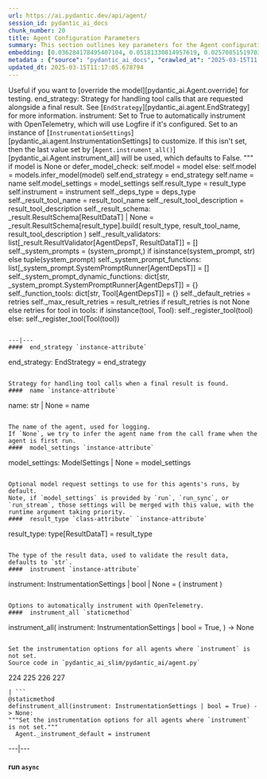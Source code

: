 ```yaml
---
url: https://ai.pydantic.dev/api/agent/
session_id: pydantic_ai_docs
chunk_number: 20
title: Agent Configuration Parameters
summary: This section outlines key parameters for the Agent configuration, including model overriding for testing, end strategies for tool calls, and instrumentation settings for OpenTelemetry integration. The model can be set or inferred, and default values are clarified for instrument settings.
embedding: [0.036284178495407104, 0.05181330814957619, 0.02570851519703865, -0.04056892916560173, 0.004953471012413502, 0.03611080348491669, -0.011535395868122578, -0.02900257334113121, -0.05201144888997078, -0.009894559159874916, 0.006600500550121069, -0.05265539884567261, 0.022352539002895355, -0.030117105692625046, 0.013349604792892933, -0.01608639769256115, -0.027466997504234314, 0.049460411071777344, 0.015591050498187542, 0.06642604619264603, 0.029076876118779182, 0.009318717755377293, -0.006848174147307873, 0.02316986210644245, -0.012191731482744217, 0.001151682110503316, -0.008439476601779461, 0.06266140937805176, -0.01019176747649908, -0.024160556495189667, 0.013906870037317276, -0.01743621937930584, -0.03727487102150917, -0.029349317774176598, -0.0006830372731201351, -0.004612919874489307, 0.021411379799246788, 0.0042135464027523994, -0.024036718532443047, 0.03128116950392723, 0.006328059360384941, -0.03749777749180794, 0.028086181730031967, 0.037126265466213226, -0.009374444372951984, 0.02367759309709072, 0.024841658771038055, -0.0056376694701612, 0.029646525159478188, -0.02208009734749794, -0.028730133548378944, -0.008371366187930107, 0.03234616667032242, 0.01904609613120556, -0.019950104877352715, -0.010179383680224419, 0.009950285777449608, 0.012296992354094982, -0.00801843125373125, -0.01992533728480339, -0.00047019278281368315, -0.0328415147960186, 0.017163777723908424, 0.04331810772418976, -0.007380672264844179, -0.016135932877659798, -0.0385875403881073, 0.022984106093645096, -0.03415418416261673, -0.017968716099858284, -0.0070772720500826836, 0.03883521631360054, -0.05607329308986664, 0.021349461749196053, -0.032395701855421066, -0.027367928996682167, 0.01025987695902586, 0.06261187791824341, 0.027244091033935547, -0.007448782213032246, -0.04024695232510567, 0.020668359473347664, 0.0160368625074625, 0.025980956852436066, -0.022785967215895653, -0.029993267729878426, -0.041609156876802444, -0.023776661604642868, 0.008489011786878109, -0.06796162575483322, -0.03266814351081848, -0.018947027623653412, -0.0010030779521912336, 0.03385697677731514, 0.06791209429502487, 0.018439296633005142, -0.014600356109440327, -0.03720057010650635, 0.002900876570492983, 0.033113956451416016, 0.03507057577371597, -0.025857120752334595, -0.03841416910290718, 0.05453771725296974, 0.02588188648223877, 0.004934895783662796, 0.012990478426218033, 0.011300106532871723, -0.027912810444831848, -0.0008219666196964681, -0.08534830808639526, 0.010458015836775303, -0.012513706460595131, 0.015231924131512642, -0.08832038938999176, -0.03321302309632301, -0.03861230984330177, 0.05894630774855614, 0.0032538115046918392, -0.012668502517044544, -0.0065076230093836784, 0.01756005547940731, 0.029374083504080772, -0.008996741846203804, 0.011163885705173016, 0.015888258814811707, -0.029101643711328506, -0.0292502474039793, -0.0499805249273777, -0.04661216586828232, 0.01261896826326847, 0.01967766508460045, -0.04153485596179962, -0.018166854977607727, -0.015628201887011528, -0.02967129275202751, -0.044333565980196, 0.022959338501095772, -0.05924351513385773, 0.01555390004068613, -0.005098979454487562, -0.022451607510447502, -0.015046169050037861, -0.0019705528393387794, -0.028730133548378944, 0.05904537811875343, -0.014179311692714691, -0.0038358443416655064, 0.009758338332176208, 0.02271166630089283, -0.022451607510447502, -0.0052290079183876514, -0.02739269658923149, 0.0024658998008817434, 0.025609446689486504, 0.021708587184548378, -0.0012151483679190278, 0.027466997504234314, 0.053596559911966324, -0.009931709617376328, -0.010860485956072807, 0.046958908438682556, -0.005882246885448694, -0.004374534357339144, -0.016408372670412064, -0.020829346030950546, -0.03398081287741661, -0.005922493990510702, -0.05404237285256386, -0.04255031794309616, 0.011114351451396942, -0.003083535935729742, -0.02731839381158352, -0.007083463948220015, -0.002673326525837183, -0.02689734846353531, -0.08757737278938293, -0.02486642636358738, 0.0010773800313472748, -0.027343161404132843, -0.02225346863269806, 0.011009089648723602, -0.08197994530200958, 0.0011702575720846653, -0.07098324596881866, 0.004659358877688646, 4.202468971925555e-06, 0.006848174147307873, 0.020717892795801163, 0.06652511656284332, 0.0292502474039793, 0.00990075059235096, 0.02967129275202751, 0.015727270394563675, -0.040965206921100616, 0.00021381194528657943, 0.019789118319749832, -0.024717820808291435, 0.0196281298995018, -0.0021361843682825565, 0.01173353474587202, 0.03625940904021263, 0.07098324596881866, -0.015157622285187244, 0.019355688244104385, -0.047429487109184265, -0.016693197190761566, 0.013560127466917038, 0.0019380456069484353, -0.011931673623621464, 0.0010208794847130775, -0.041311949491500854, 0.01739906705915928, -0.03385697677731514, -0.001425670925527811, -0.000791781407315284, -0.036878593266010284, -0.017027556896209717, 0.02427200973033905, 0.03432755544781685, 0.013956405222415924, 0.016111165285110474, 0.040593694895505905, -0.015355761162936687, 0.01878603920340538, 0.041782528162002563, -0.012928560376167297, -0.017151394858956337, 0.014823262579739094, 0.061026766896247864, -0.022996490821242332, -0.020755045115947723, 0.00738686416298151, -0.020655974745750427, 0.009603542275726795, -0.05250679329037666, 0.0001392196281813085, 0.013027628883719444, 0.0513179637491703, -0.06117536872625351, 0.02300887368619442, 0.016074014827609062, -0.00016901786148082465, 0.006594308651983738, -0.01782011240720749, 0.03192512318491936, 0.02803664654493332, -0.03767114877700806, 0.004157819785177708, 0.010427056811749935, 0.028730133548378944, 0.0028018071316182613, 0.007213492412120104, -0.012204114347696304, 0.003516964614391327, -0.004037078935652971, -0.018563132733106613, -0.021002717316150665, -0.06033327803015709, 0.011473477818071842, -0.0016005904180929065, 0.015863491222262383, -0.02744222991168499, -0.01573965512216091, -0.025126483291387558, 0.0003862159501295537, -0.0039937361143529415, -0.014365066774189472, 0.021138938143849373, -0.0600360706448555, 0.009640693664550781, 0.0010448727989569306, 0.01777057722210884, -0.04242648184299469, 0.0006509170634672046, -0.03254430741071701, 0.021597133949398994, 0.032271865755319595, -0.017919182777404785, -0.006544773932546377, 0.013671580702066422, 0.003724391106516123, 0.03677952289581299, 0.024581601843237877, -0.014501286670565605, -0.014228845946490765, -0.014476520009338856, -0.006216606590896845, 0.0046438793651759624, 0.022736432030797005, 0.011182460933923721, 0.011157694272696972, 0.0043931095860898495, -0.04537379741668701, 0.006928667891770601, -0.039281025528907776, 0.01426599733531475, -0.02009871043264866, 0.016408372670412064, -0.04418496415019035, 0.06751581281423569, 0.029374083504080772, -0.03415418416261673, 0.014365066774189472, -0.01420407835394144, -0.016433140262961388, 0.00791936181485653, -0.0009636049508117139, 0.025361772626638412, -0.02300887368619442, 0.0028823011089116335, 0.051862843334674835, -0.0463397242128849, -0.030959194526076317, -0.00047638462274335325, -0.02612956054508686, 0.03524394705891609, -0.003408607328310609, 0.008433285169303417, 0.0018761272076517344, -0.04163392633199692, -0.020061558112502098, 0.005560271441936493, 0.01874888874590397, 0.012408445589244366, 0.039702072739601135, -0.016408372670412064, 0.0032259481959044933, -0.03133070468902588, 0.019343305379152298, -0.01452605426311493, -0.03757207840681076, -0.030092338100075722, 0.013399139977991581, 0.03551638871431351, -0.029027340933680534, 0.004142340272665024, -0.004628399852663279, 0.018934642896056175, 0.07103277742862701, -0.0349467396736145, -0.014067858457565308, -0.0529526062309742, -0.0160368625074625, -0.008067966438829899, 0.018686970695853233, -0.0008947207243181765, 0.024011950939893723, -0.01967766508460045, 0.03482290357351303, 0.015529132448136806, -0.0428970605134964, 0.003978256601840258, 0.014191695488989353, -0.03175175189971924, -0.04794960096478462, -0.016098782420158386, -0.00633115554228425, -0.06226513162255287, -0.00034887142828665674, -0.06033327803015709, 0.019578594714403152, 0.000849829928483814, -0.015714887529611588, -0.037720683962106705, 0.02068074233829975, -0.010290836915373802, -0.006749104708433151, -0.03660615161061287, 0.0203463826328516, 0.04661216586828232, 0.024346310645341873, -0.018414529040455818, 0.005250679329037666, -0.002064978238195181, 0.027343161404132843, -0.025609446689486504, 0.027343161404132843, 0.04723134636878967, 0.013101931661367416, 0.07321230322122574, 0.025299854576587677, 0.013337220996618271, -0.020321615040302277, 0.018018251284956932, 0.051565635949373245, -0.019826268777251244, 0.019813884049654007, -0.009083427488803864, 0.015479597263038158, 0.006990586407482624, -0.07073556631803513, 0.02148568071424961, -0.030538151040673256, 0.014315531589090824, 0.06063048914074898, 0.01638360694050789, 0.043763916939496994, 0.03967730328440666, -0.027120254933834076, -0.0017228792421519756, 0.00013438225141726434, -0.0056531489826738834, 0.01513285469263792, -0.005523120518773794, 0.03492197394371033, 0.043763916939496994, 0.026922116056084633, 0.014067858457565308, 0.01264373492449522, 0.0712309181690216, -0.032742444425821304, 0.020829346030950546, -0.028680598363280296, -0.013857335783541203, -0.03985067456960678, 0.010148423723876476, 0.0025402018800377846, 0.027516532689332962, 0.053596559911966324, -0.013126698322594166, -0.06196792423725128, 0.021299926564097404, -0.003086631651967764, -0.010253685526549816, 0.05116935819387436, 0.03266814351081848, -0.054735857993364334, 0.05537980794906616, -0.0472065806388855, 0.000623827800154686, 0.003235235810279846, 0.048147741705179214, -0.015937793999910355, -0.017659125849604607, -0.017993483692407608, -0.005300214048475027, 0.0022987201809883118, -0.006359018851071596, -0.024210089817643166, 0.010798566974699497, -0.03086012601852417, 0.018724121153354645, 0.06256233900785446, -0.06107630208134651, 0.021832425147294998, -0.024123404175043106, -0.005746026523411274, 0.027838507667183876, 0.0008916248334571719, 0.014761344529688358, 0.016346454620361328, -0.062116529792547226, 0.012166963890194893, 0.014662275090813637, -0.02237730659544468, 0.08985596895217896, 0.01996248960494995, 0.06919999420642853, -0.0014829454012215137, 0.053893767297267914, -0.02444538101553917, -0.008829562924802303, 0.02726885862648487, -0.026996418833732605, 0.028383390977978706, -0.0027058336418122053, -0.014340299181640148, -0.04151009023189545, 0.012352718971669674, 0.03251953795552254, -0.01710185967385769, 0.0030587685760110617, -0.006798639427870512, 0.02060643956065178, -0.013201001100242138, 0.03199942409992218, 0.019529059529304504, 0.014191695488989353, -0.023194629698991776, 0.012854257598519325, -0.05344795435667038, -0.030067570507526398, 0.04133671894669533, -0.04458124190568924, 0.05978839844465256, -0.010123657062649727, -0.013597278855741024, -0.01023511029779911, 0.031305938959121704, 0.03551638871431351, 0.02118847332894802, 0.035986967384815216, -0.013287686742842197, 0.033956047147512436, 0.0005959644913673401, 0.011950249783694744, 0.04064323008060455, -0.036705221980810165, -0.014340299181640148, 0.028928272426128387, -0.005108267068862915, -0.0010866677621379495, 0.031553611159324646, -0.010749032720923424, 0.0023838579654693604, -0.015727270394563675, 0.003120686858892441, -0.020024407655000687, 0.06637651473283768, -0.09332339465618134, 0.03068675473332405, 0.045398563146591187, 0.043664850294589996, -0.013795417733490467, -0.008619040250778198, -0.0103651387616992, -0.007585003040730953, 0.0020107997115701437, -0.006068002432584763, -0.013089547865092754, -0.016024479642510414, -0.029225479811429977, 0.007232068106532097, 0.034723833203315735, -0.007337329443544149, -0.013498209416866302, 0.0012399157276377082, -0.03224709630012512, -0.0034333746880292892, 0.01399355661123991, -0.019219469279050827, 0.011454902589321136, 0.0067057618871331215, -0.021176088601350784, 0.03336162865161896, 0.04881645739078522, 0.022389689460396767, -0.03318825736641884, -0.027714671567082405, 0.01365919690579176, 0.02342991903424263, -0.031305938959121704, -0.014488903805613518, -0.004458124283701181, 0.021919110789895058, 0.003145454218611121, 0.006811022758483887, -0.00027766526909545064, -0.015231924131512642, 0.022476375102996826, 0.009275374934077263, 0.026699209585785866, -0.04393728822469711, 0.018142089247703552, -0.007888402789831161, -0.017077092081308365, 0.00064666016260162, 0.0178572628647089, 0.010080314241349697, -0.015293842181563377, -0.014067858457565308, 0.01996248960494995, 0.003427183022722602, -0.02064359188079834, 0.03296535089612007, 0.049881454557180405, -0.008074157871305943, 0.007145382463932037, 0.012606584466993809, 0.0029442193917930126, 0.015677737072110176, -0.021250391378998756, -0.02318224497139454, 0.017250463366508484, -0.015591050498187542, 0.020284464582800865, -0.010439440608024597, -0.02895304001867771, -0.007188725285232067, -0.009064852260053158, -0.02367759309709072, 0.01722569577395916, 0.01701517403125763, -0.02900257334113121, -0.002099033445119858, -0.039825908839702606, 0.01920708455145359, -0.00665003526955843, -0.029151178896427155, 0.014575589448213577, 0.006365210749208927, 0.015603434294462204, -0.01747336983680725, -0.054488182067871094, 0.009801681153476238, 0.020779812708497047, 0.014067858457565308, -0.025299854576587677, 0.01019176747649908, 0.023479454219341278, -0.03103349730372429, -0.014303147792816162, 0.0336093008518219, -0.005798657424747944, -0.019950104877352715, 0.027714671567082405, 0.00412686076015234, -0.037002429366111755, -0.013968789018690586, -0.0018885108875110745, 0.0007708839839324355, -0.01279233954846859, -0.0070710801519453526, -0.02947315387427807, 0.007337329443544149, -0.0542900450527668, 0.04210450500249863, 0.05790608003735542, -0.032445237040519714, -0.0004485213430598378, 0.005501449108123779, 0.015083319507539272, 0.025857120752334595, 0.020705509930849075, -0.02905210852622986, -0.010272260755300522, 3.745941739907721e-06, -0.004204258788377047, 0.05176377296447754, -0.009684036485850811, 0.013560127466917038, 0.01959097944200039, -0.0048110587522387505, -0.0599370002746582, -0.013869719579815865, 0.013832568190991879, -0.01768389157950878, -0.009708804078400135, -0.022946955636143684, 0.022216318175196648, 0.004108285065740347, 0.006724337115883827, 0.008513778448104858, -0.014674658887088299, 0.01782011240720749, -0.018885109573602676, 0.034129418432712555, -0.008786219172179699, -0.005981316324323416, -0.005504544824361801, -0.03727487102150917, -0.012606584466993809, 0.001199668855406344, 0.033881742507219315, 0.00011377504415577278, -0.003916338086128235, -0.009244415909051895, -0.002187267178669572, 0.002270856872200966, -0.016854185611009598, 0.009913134388625622, -0.007733606733381748, -0.006804831326007843, 0.008303255774080753, 0.039281025528907776, 0.036878593266010284, 0.02385096438229084, 0.027838507667183876, -0.009027700871229172, 0.00015498946595471352, 0.018649818375706673, 0.04762762412428856, 0.013968789018690586, 0.03232140094041824, 0.002657847013324499, 0.02942361868917942, -0.02342991903424263, -0.037126265466213226, 0.0514170303940773, -0.010557085275650024, -0.0027042857836931944, -0.054735857993364334, -0.002549489727243781, 0.044135428965091705, -0.04487844929099083, 0.00531878974288702, -0.0006872941157780588, 0.021225623786449432, 0.0035138686653226614, -0.0004694187955465168, -0.027838507667183876, 0.0003271999885328114, 0.03098396211862564, 0.028210017830133438, 0.03767114877700806, -0.013646813109517097, -0.0014070954639464617, -0.027466997504234314, -0.04762762412428856, -0.009219648316502571, 0.004489083308726549, -0.0043931095860898495, 0.025931421667337418, -0.054735857993364334, 0.004371438175439835, 0.003968968987464905, -0.011535395868122578, 0.039330560714006424, -0.05176377296447754, -0.03777021914720535, 0.02115132287144661, -0.005563367158174515, 0.007139190565794706, -0.04086613655090332, -0.015244307927787304, 0.011250571347773075, 0.03977637365460396, 0.015603434294462204, -0.03997451439499855, -0.04378868639469147, -0.008290872909128666, -0.016817035153508186, 0.022823119536042213, 0.02511409856379032, -0.01279233954846859, -0.023070791736245155, 0.04681030288338661, -0.011256763711571693, -0.004346671048551798, -0.007975088432431221, -7.0867536123842e-05, -0.011714959517121315, -0.007225876208394766, -0.007758374325931072, -0.016321687027812004, -0.046711232513189316, 0.002337419195100665, -0.004801771137863398, 0.009386828169226646, 0.026080025359988213, 0.018018251284956932, -0.0058327121660113335, -0.007120614871382713, 0.0054642981849610806, 0.027293626219034195, -0.02225346863269806, 0.05775747448205948, -0.044259265065193176, 0.011077200062572956, -0.03452569618821144, 0.008129884488880634, -0.016618896275758743, 0.02051975391805172, 0.020792195573449135, 0.013250535354018211, 0.008235146291553974, -0.05022819712758064, -0.03950393199920654, -0.006402361672371626, 0.01443936862051487, -0.009132962673902512, 0.004037078935652971, 0.014897564426064491, -0.03249477222561836, 0.00665003526955843, -0.023281315341591835, 0.04210450500249863, -0.03279197961091995, 0.009993628598749638, -0.028779668733477592, -0.0285319946706295, -0.022649746388196945, 0.038488470017910004, 0.01573965512216091, -0.006755296606570482, 0.03264337405562401, -0.011467285454273224, -0.018464064225554466, -0.003510772716253996, 0.01955382712185383, 0.0005924815777689219, -0.004882264882326126, 0.01756005547940731, 0.04180729761719704, -0.006389977876096964, 0.0009009125642478466, -0.014315531589090824, -0.025510376319289207, -0.021138938143849373, -0.03707673400640488, -0.002804903080686927, -0.006241373717784882, -0.010160807520151138, 0.020321615040302277, -0.0033281135838478804, 0.0021191569976508617, -0.08153413981199265, 0.006557157728821039, 0.020618824288249016, -0.03291581571102142, 0.036705221980810165, -0.010228917934000492, -0.008272296749055386, 0.045819610357284546, -0.02917594462633133, -0.02039591781795025, 0.0024225569795817137, 0.015454830601811409, 0.015727270394563675, -0.030092338100075722, 0.031504075974226, -0.005126842763274908, -0.0010773800313472748, -0.009603542275726795, 0.041188113391399384, -0.017621973529458046, -0.012036935426294804, 0.019826268777251244, -0.05676678195595741, -0.011987400241196156, -0.023714743554592133, -0.0007875245064496994, -0.009696420282125473, -0.006464280188083649, 0.04604251682758331, -0.02768990397453308, -0.019912954419851303, -0.007671688683331013, -0.01105862483382225, 0.009968861006200314, -0.04074230045080185, 0.03289104998111725, 0.02605525776743889, 0.028086181730031967, 0.03950393199920654, -0.012940943241119385, 0.03165268152952194, -0.009851216338574886, 0.053348883986473083, 0.014786111190915108, 0.018513599410653114, -0.020197778940200806, -0.01486041396856308, 0.01773342676460743, -0.005492161028087139, 0.012092662043869495, 0.006182551383972168, 0.010891444981098175, -0.017064709216356277, -0.0007886855164542794, 0.0264267697930336, 0.03242046758532524, -0.006294004153460264, 0.0015332541661337018, -0.00888528861105442, 0.028779668733477592, 0.02165905386209488, 0.0016284536104649305, -0.01555390004068613, -0.006637651473283768, -0.0058574797585606575, -0.011603506281971931, -0.0068791331723332405, -0.017213312909007072, 0.0016346455086022615, -0.022092482075095177, -0.00043613766320049763, 0.03165268152952194, -0.010488975793123245, 0.011993592604994774, 0.013696348294615746, 0.01105862483382225, -0.0012793887872248888, 0.011300106532871723, -0.03224709630012512, -0.00806177407503128, 0.044234499335289, 0.030414313077926636, 0.04064323008060455, 0.02435869537293911, -0.03816649690270424, 0.029200712218880653, -0.004210450686514378, 0.0002842441026587039, 0.022055329754948616, 0.014724193140864372, 0.043293338268995285, 0.007275410927832127, 0.008581888861954212, 0.009256799705326557, -0.029374083504080772, -0.011913098394870758, -0.019244235008955002, 0.015244307927787304, 0.03251953795552254, 0.007814100943505764, 0.021287541836500168, 0.04876692593097687, -0.04250078275799751, 0.03821603208780289, -0.008247529156506062, 0.025683747604489326, -0.04277322441339493, -0.004551001824438572, -0.03368360549211502, 0.03663092106580734, 0.0027120255399495363, 0.016854185611009598, -0.005485969595611095, 0.011071008630096912, -0.032395701855421066, -0.0400240458548069, 0.0716271921992302, -0.03794359043240547, -0.011157694272696972, 0.026823047548532486, -0.01941760815680027, 0.0046036322601139545, -0.007380672264844179, 0.02533700503408909, -0.006990586407482624, 0.030240941792726517, -0.0012190183624625206, 0.008780027739703655, -0.03204895928502083, -0.02153521589934826, 0.02064359188079834, 0.03061245195567608, -0.005417859181761742, 0.006550965830683708, -0.04572053998708725, -0.002606764202937484, 0.03135547414422035, -0.05676678195595741, 8.518616232322529e-05, -0.028903504833579063, -0.015937793999910355, -0.02453206665813923, 0.009176305495202541, -0.00834040716290474, -0.03583836555480957, 7.739798456896096e-05, -0.006052522454410791, -0.04985668882727623, -0.0021965547930449247, -0.0058636716566979885, 0.01549198105931282, 0.027912810444831848, -0.023900499567389488, 0.03613557294011116, -0.02882920205593109, 0.01245797984302044, -0.018129704520106316, -0.054686322808265686, -0.019566211849451065, -0.0160368625074625, -0.023826196789741516, 0.04292182996869087, -0.026872580870985985, 0.005114458967000246, 0.022872652858495712, 0.008687149733304977, -0.01815447211265564, -0.025324622169137, -0.014030707068741322, 0.022104864940047264, -0.004944183398038149, -0.03145454078912735, -0.019343305379152298, -0.029819896444678307, 0.04153485596179962, 0.06484093517065048, 0.04237694665789604, -0.011170078068971634, -0.004931799601763487, 0.0785125195980072, 0.0021284446120262146, 0.030934426933526993, -0.03170221671462059, 0.004343574866652489, 0.02318224497139454, 0.004916320089250803, -0.010711881332099438, 0.046835072338581085, -0.018092554062604904, 0.03170221671462059, 0.06756534427404404, 0.0422283411026001, -0.03559068962931633, -0.0006791673367843032, -0.029200712218880653, 0.0033497849944978952, 0.0670204684138298, -0.01173353474587202, 0.007560235448181629, 0.01348582562059164, 0.0011253667762503028, 0.04685983806848526, 0.0006687185959890485, -0.013683964498341084, 0.0068667493760585785, 0.019937722012400627, -0.022637363523244858, -0.01946714147925377, -0.03291581571102142, -0.01082952693104744, 0.011659232899546623, -0.020705509930849075, 0.008749068714678288, 0.0014643699396401644, 0.0033219216857105494, 0.0006358244572766125, -0.022612595930695534, -0.009145346470177174, -0.03187558799982071, 0.008971975184977055, -0.0013529168209061027, -0.00254794186912477, -0.004764620214700699, -6.762648990843445e-05, 0.003724391106516123, 0.026649674400687218, -0.0019922242499887943, 0.014587972313165665, 0.023442301899194717, -0.009188689291477203, 0.007838868536055088, 0.007244451902806759, -0.004464315716177225, -0.026203863322734833, 0.03353499993681908, -0.030067570507526398, 0.02684781327843666, 0.012563241645693779, -0.0246559027582407, 0.01726284809410572, 0.009058660827577114, 0.040667999535799026, -0.021894343197345734, -0.03343592956662178, 0.034253254532814026, 0.007659304887056351, 0.023566139861941338, 0.053051676601171494, -0.0010046259267255664, -0.026228630915284157, 0.0054209548979997635, 0.00812369305640459, 0.015033785253763199, -0.02085411362349987, -0.0006536259897984564, -0.031726982444524765, 0.036284178495407104, 0.017374299466609955, 0.005668628495186567, 0.005990604404360056, 0.011281530372798443, 0.02798711322247982, 0.005117555148899555, 0.032098494470119476, -0.03432755544781685, 0.011349640786647797, 0.01237129420042038, 0.0189594104886055, 0.02803664654493332, -0.0033404971472918987, -0.023368000984191895, 0.002225966192781925, 0.02174573950469494, 0.023194629698991776, -0.005724355112761259, -0.012854257598519325, -0.015009017661213875, -0.03965253755450249, 0.030909661203622818, -0.010600428096950054, -0.017535287886857986, 0.009591158479452133, 0.01912039890885353, -0.0006485951598733664, 0.010990514419972897, -0.035986967384815216, -0.02043306827545166, -0.04004881531000137, -0.01205551065504551, -0.007993664592504501, 0.03403034806251526, 0.01082952693104744, -0.02967129275202751, -0.017114242538809776, -0.0033157297875732183, 0.01021653413772583, 0.0250397976487875, 0.0019272099016234279, -0.007547851651906967, 0.006482855416834354, 0.0029860143549740314, 0.004368342459201813, -0.04757809266448021, 0.0006633007433265448, -0.006420936901122332, 0.005984412506222725, 0.031206868588924408, -0.0014194791438058019, -0.005770794115960598, -0.0017352629220113158, -0.05483492836356163, 0.00504325283691287, 0.017411451786756516, -0.0029504112899303436, 0.01654459349811077, 0.027169790118932724, -0.039825908839702606, -0.004476699512451887, -0.04547286406159401, -0.010699497535824776, -0.0005599744617938995, 0.007931745611131191, 0.013560127466917038, -0.025138866156339645, -0.018922260031104088, -0.017832497134804726, -0.02655060589313507, -0.0009225840331055224, -0.019318537786602974, -0.02684781327843666, 0.00040711340261623263, 0.00692247599363327, 4.6027616917854175e-05, 0.010036971420049667, -0.03152884542942047, -0.006792447529733181, -0.04086613655090332, -0.019491909071803093, -0.0232193972915411, -0.03769591450691223, -0.0035386360250413418, -0.0011292366543784738, -0.022092482075095177, 0.006232086103409529, 0.007622153963893652, 0.004504562821239233, 0.001411739271134138, 0.02947315387427807, 0.012854257598519325, 0.014724193140864372, 0.07222160696983337, 0.015727270394563675, -0.013126698322594166, -0.004111381247639656, 0.00026218569837510586, 0.00300304195843637, 0.011194844730198383, 0.004058750346302986, -0.03199942409992218, -0.008544737473130226, -0.023751894012093544, 0.02507694810628891, 0.008941015228629112, 0.013386756181716919, -0.0025138866622000933, -0.004972046706825495, 0.021510448306798935, -0.005749122705310583, 0.020841730758547783, 0.01756005547940731, 0.011108159087598324, 0.06201745942234993, -0.01183879654854536, -0.037720683962106705, 0.01983865164220333, 0.00962830986827612, 0.024172939360141754, -0.01279233954846859, 0.02017301134765148, 0.04321903735399246, 0.00477081211283803, -0.015690119937062263, 0.026451535522937775, 0.012086469680070877, -0.041609156876802444, 0.0022724049631506205, 0.022959338501095772, -0.006151591893285513, -0.011597314849495888, 0.008439476601779461, -0.0038822831120342016, -0.0019272099016234279, 0.005340461153537035, -0.0400240458548069, 0.008185611106455326, 0.003035549074411392, 0.026451535522937775, -0.004102093167603016, 0.02744222991168499, 0.008711917325854301, -0.0139316376298666, -0.021881958469748497, -0.010377522557973862, -0.013114315457642078, 0.0008374462486244738, -0.03806742653250694, 0.0013389851665124297, 0.01782011240720749, -0.0107242651283741, 0.02523793652653694, -0.03635847941040993, -0.0005491386982612312, -0.009009125642478466, 0.021002717316150665, 0.028507227078080177, -0.04740472137928009, 0.03930579498410225, -0.011312490329146385, 0.01701517403125763, 0.060680024325847626, 0.013683964498341084, -0.000853699806611985, -0.003504580818116665, 0.004529330413788557, -0.016148315742611885, 0.003996832296252251, -0.013163849711418152, -0.0364823155105114, -0.005643861368298531, 0.014538438059389591, 0.032148029655218124, -0.02761560119688511, -0.021213240921497345, 0.016940871253609657, -0.04453170672059059, -0.009405403397977352, 0.018798423931002617, -0.005337365437299013, -0.018587900325655937, 0.0026547510642558336, 0.026154328137636185, -0.0018157567828893661, 0.00240707746706903, 0.008092734031379223, 0.035739295184612274, 0.0022166783455759287, 0.02120085619390011, 0.012829490937292576, -0.023207012563943863, 0.01938045583665371, 0.029076876118779182, 0.005928685888648033, -0.021213240921497345, 0.032395701855421066, 0.012142196297645569, 0.022402074187994003, -0.018798423931002617, -0.009225839748978615, -0.002803355222567916, 0.023801429197192192, 0.011083391495049, 0.008798602968454361, -0.012179347686469555, -0.014575589448213577, -0.004566481336951256, 0.0030324531253427267, -0.015974944457411766, 0.03232140094041824, -0.025609446689486504, -0.013820184394717216, 0.010067930445075035, -0.028507227078080177, 0.0058512878604233265, -0.011807836592197418, -0.005386900156736374, 0.005538600031286478, 0.007783141452819109, -0.043169502168893814, -0.007968896999955177, -0.01019176747649908, 0.029151178896427155, 0.006854366045445204, 0.010315603576600552, -0.016024479642510414, -0.012680886313319206, -0.007733606733381748, 0.021374227479100227, -0.01913278177380562, -0.023950032889842987, -0.005724355112761259, -0.019145166501402855, 0.02625339664518833, -0.007857443764805794, -0.02595618925988674, 0.009609734639525414, 0.006408553570508957, 0.011430134996771812, 0.005829616449773312, 0.010736648924648762, 0.004476699512451887, -0.004269273020327091, -0.017882030457258224, 0.031405009329319, -0.042327411472797394, 0.013671580702066422, -0.03219756484031677, 0.013201001100242138, -0.014637507498264313, -0.00513922655954957, -0.0009628309635445476, 0.005835808347910643, -0.01019176747649908, -0.008668574504554272, -0.0007441816269420087, 0.018117321655154228, 0.02397480048239231, 0.002461255993694067, 0.003907050471752882, 0.02929978258907795, 0.0070586963556706905, 0.0132133848965168, -0.0021826233714818954, 0.012594200670719147, 0.023739511147141457, 0.009807872585952282, 0.008866713382303715, 0.01624738611280918, -0.03482290357351303, -0.00417020358145237, -0.043119966983795166, -0.018761271610856056, 0.009758338332176208, 0.022067714482545853, 0.014216462150216103, -0.004374534357339144, -0.004959662910550833, -0.03135547414422035, -0.017213312909007072, 0.014092626050114632, -0.010705689899623394, -0.003009233856573701, -0.021349461749196053, -0.01684180274605751, -0.03355976939201355, 0.007126806769520044, 0.021770505234599113, -0.013956405222415924, 0.01435268297791481, 0.019095631316304207, 0.03157838061451912, 0.0032600031699985266, -0.007492125034332275, 0.008396133780479431, -0.02499026246368885, -0.004947279579937458, 0.02726885862648487, 0.008352790959179401, 0.00270738173276186, 0.007176341488957405, -0.00943636242300272, 0.0048296344466507435, 0.023950032889842987, 0.016792267560958862, -0.029943734407424927, 0.02803664654493332, -0.017287613824009895, 0.02297172322869301, 0.01596256159245968, 0.003978256601840258, -0.03301488608121872, -0.029943734407424927, 0.00426308112218976, 0.02798711322247982, -0.02267451398074627, 0.00277549191378057, -0.01040848158299923, 0.020333999767899513, 0.032098494470119476, -0.006761488039046526, 0.0002501889830455184, 0.031429775059223175, 0.0013358892174437642, 0.00880479533225298, -0.019566211849451065, 0.01954144425690174, -0.03398081287741661, -0.029943734407424927, 0.004789387341588736, 0.02402433566749096, -0.015157622285187244, -0.04108904302120209, 0.0343770906329155, -0.0342780202627182, 0.030290476977825165, 0.007132998667657375, 0.0007886855164542794, 0.0371510349214077, 0.014067858457565308, -0.014030707068741322, 0.025980956852436066, 0.012779955752193928, 0.04027172178030014, -0.005913206376135349, -0.030785823240876198, 0.008792411535978317, -0.02558467909693718, -0.01169638428837061, -0.04614158347249031, 0.0019039905164390802, 0.039825908839702606, -0.02279835194349289, -0.00512993847951293, 0.016098782420158386, 0.012334143742918968, -0.002865273505449295, 0.028061414137482643, -0.008495203219354153, -0.015652969479560852, -0.023838579654693604, -0.0107242651283741, 0.021881958469748497, 0.013783033937215805, -0.01710185967385769, -0.0037181994412094355, 0.006718145217746496, 0.04108904302120209, -0.006990586407482624, -0.006284716539084911, 0.0030587685760110617, -0.024792123585939407, 0.0014047734439373016, -0.006009179633110762, 0.01228460855782032, -0.014377450570464134, 0.0013002861524000764, 0.0035324441269040108, -0.023665208369493484, 0.024210089817643166, 0.023504221811890602, 0.006359018851071596, 0.014748960733413696, -0.022166782990098, 0.03318825736641884, -0.038562774658203125, 0.012222690507769585, 0.04304566606879234, 0.011157694272696972, -0.022142017260193825, -0.03739870712161064, -0.018352610990405083, 0.012129812501370907, -0.03975160792469978, 0.034178949892520905, 0.0013266014866530895, -0.006408553570508957, 0.01555390004068613, -0.014228845946490765, 0.0171390101313591, -0.044011592864990234, 0.0175229050219059, 0.043417174369096756, 0.007312561850994825, -0.01650744304060936, -0.028086181730031967, 0.009405403397977352, 0.0030123298056423664, 0.001579692936502397, -0.01228460855782032, -0.034129418432712555, 0.0034643339458853006, 0.02448253147304058, 0.01633407175540924, 0.03744824230670929, -0.01513285469263792, 0.04950994625687599, 0.010148423723876476, -0.047800999134778976, 0.016618896275758743, 0.02887873724102974, 0.017176160588860512, 0.0017708659870550036, 0.011355833150446415, 0.022575445473194122, 0.008055582642555237, 0.0052073365077376366, 0.027045952156186104, 0.002366830362007022, -0.009776913560926914, 0.03930579498410225, 0.006941051688045263, -0.01777057722210884, -0.020544521510601044, 0.0023219396825879812, 0.011448710225522518, -0.02271166630089283, 0.021423762664198875, -0.004578865133225918, -0.01675511710345745, -0.02816048450767994, -0.008266105316579342, 0.01591302640736103, 0.02917594462633133, 0.03043908067047596, -0.009597350843250751, 0.013436290435492992, -0.009931709617376328, -0.006928667891770601, 0.00880479533225298, -0.008414709009230137, 0.005823424551635981, -0.00527544692158699, 0.009851216338574886, 0.022872652858495712, 0.025980956852436066, -0.008476627990603447, 0.010798566974699497, 0.018947027623653412, 0.03222233057022095, 0.0017213312676176429, -0.015330993570387363, -0.032098494470119476, 0.009362060576677322, 0.04225311055779457, -0.020123476162552834, -0.013163849711418152, -0.005306405946612358, 0.002790971426293254, 0.00549835292622447, 0.003504580818116665, 0.0018451680662110448, 0.021287541836500168, -0.04728088155388832, 0.03665568679571152, 0.0007759148138575256, -0.003872995264828205, -0.008489011786878109, -0.028383390977978706, -0.01806778647005558, -0.013882103376090527]
metadata : {"source": "pydantic_ai_docs", "crawled_at": "2025-03-15T11:17:05.678794", "url_path": "/api/agent/", "chunk_size": 4382}
updated_dt: 2025-03-15T11:17:05.678794
---
```

Useful if you want to
      [override the model][pydantic_ai.Agent.override] for testing.
    end_strategy: Strategy for handling tool calls that are requested alongside a final result.
      See [`EndStrategy`][pydantic_ai.agent.EndStrategy] for more information.
    instrument: Set to True to automatically instrument with OpenTelemetry,
      which will use Logfire if it's configured.
      Set to an instance of [`InstrumentationSettings`][pydantic_ai.agent.InstrumentationSettings] to customize.
      If this isn't set, then the last value set by
      [`Agent.instrument_all()`][pydantic_ai.Agent.instrument_all]
      will be used, which defaults to False.
  """
  if model is None or defer_model_check:
    self.model = model
  else:
    self.model = models.infer_model(model)
  self.end_strategy = end_strategy
  self.name = name
  self.model_settings = model_settings
  self.result_type = result_type
  self.instrument = instrument
  self._deps_type = deps_type
  self._result_tool_name = result_tool_name
  self._result_tool_description = result_tool_description
  self._result_schema: _result.ResultSchema[ResultDataT] | None = _result.ResultSchema[result_type].build(
    result_type, result_tool_name, result_tool_description
  )
  self._result_validators: list[_result.ResultValidator[AgentDepsT, ResultDataT]] = []
  self._system_prompts = (system_prompt,) if isinstance(system_prompt, str) else tuple(system_prompt)
  self._system_prompt_functions: list[_system_prompt.SystemPromptRunner[AgentDepsT]] = []
  self._system_prompt_dynamic_functions: dict[str, _system_prompt.SystemPromptRunner[AgentDepsT]] = {}
  self._function_tools: dict[str, Tool[AgentDepsT]] = {}
  self._default_retries = retries
  self._max_result_retries = result_retries if result_retries is not None else retries
  for tool in tools:
    if isinstance(tool, Tool):
      self._register_tool(tool)
    else:
      self._register_tool(Tool(tool))

```
  
---|---  
####  end_strategy `instance-attribute`
```
end_strategy: EndStrategy[](https://ai.pydantic.dev/api/agent/#pydantic_ai.agent.EndStrategy "pydantic_ai.agent.EndStrategy") = end_strategy

```

Strategy for handling tool calls when a final result is found.
####  name `instance-attribute`
```
name: str[](https://docs.python.org/3/library/stdtypes.html#str) | None = name

```

The name of the agent, used for logging.
If `None`, we try to infer the agent name from the call frame when the agent is first run.
####  model_settings `instance-attribute`
```
model_settings: ModelSettings[](https://ai.pydantic.dev/api/settings/#pydantic_ai.settings.ModelSettings "pydantic_ai.settings.ModelSettings") | None = model_settings

```

Optional model request settings to use for this agents's runs, by default.
Note, if `model_settings` is provided by `run`, `run_sync`, or `run_stream`, those settings will be merged with this value, with the runtime argument taking priority.
####  result_type `class-attribute` `instance-attribute`
```
result_type: type[](https://docs.python.org/3/library/functions.html#type)[ResultDataT[](https://ai.pydantic.dev/api/result/#pydantic_ai.result.ResultDataT "pydantic_ai.result.ResultDataT")] = result_type

```

The type of the result data, used to validate the result data, defaults to `str`.
####  instrument `instance-attribute`
```
instrument: InstrumentationSettings[](https://ai.pydantic.dev/api/agent/#pydantic_ai.agent.InstrumentationSettings "pydantic_ai.models.instrumented.InstrumentationSettings") | bool[](https://docs.python.org/3/library/functions.html#bool) | None = (
  instrument
)

```

Options to automatically instrument with OpenTelemetry.
####  instrument_all `staticmethod`
```
instrument_all(
  instrument: InstrumentationSettings[](https://ai.pydantic.dev/api/agent/#pydantic_ai.agent.InstrumentationSettings "pydantic_ai.models.instrumented.InstrumentationSettings") | bool[](https://docs.python.org/3/library/functions.html#bool) = True,
) -> None

```

Set the instrumentation options for all agents where `instrument` is not set.
Source code in `pydantic_ai_slim/pydantic_ai/agent.py`
```
224
225
226
227
```
| ```
@staticmethod
definstrument_all(instrument: InstrumentationSettings | bool = True) -> None:
"""Set the instrumentation options for all agents where `instrument` is not set."""
  Agent._instrument_default = instrument

```
  
---|---  
####  run `async`